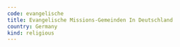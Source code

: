 ```yaml
---
code: evangelische
title: Evangelische Missions-Gemeinden In Deutschland
country: Germany
kind: religious
---
```

